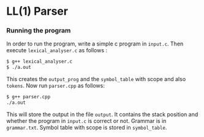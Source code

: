 # LL(1) Parser

### Running the program
In order to run the program, write a simple c program in `input.c`. Then execute `lexical_analyser.c` as follows :
```sh
$ g++ lexical_analyser.c
$ ./a.out
```
This creates the `output_prog` and the `symbol_table` with scope and also `tokens`.
Now run `parser.cpp` as follows:
```sh
$ g++ parser.cpp
./a.out
```
This will store the output in the file `output`. It contains the stack position and whether the program in `input.c` is correct or not.
Grammar is in `grammar.txt`. Symbol table with scope is stored in `symbol_table`.

